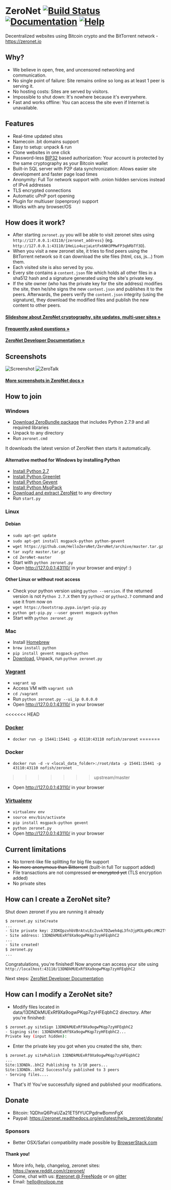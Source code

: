 # ZeroNet [![Build Status](https://travis-ci.org/HelloZeroNet/ZeroNet.svg?branch=master)](https://travis-ci.org/HelloZeroNet/ZeroNet) [![Documentation](https://img.shields.io/badge/docs-faq-brightgreen.svg)](https://zeronet.readthedocs.org/en/latest/faq/) [![Help](https://img.shields.io/badge/keep_this_project_alive-donate-yellow.svg)](https://zeronet.readthedocs.org/en/latest/help_zeronet/donate/)

Decentralized websites using Bitcoin crypto and the BitTorrent network - https://zeronet.io


## Why?

* We believe in open, free, and uncensored networking and communication.
* No single point of failure: Site remains online so long as at least 1 peer is
  serving it.
* No hosting costs: Sites are served by visitors.
* Impossible to shut down: It's nowhere because it's everywhere.
* Fast and works offline: You can access the site even if Internet is
  unavailable.


## Features
 * Real-time updated sites
 * Namecoin .bit domains support
 * Easy to setup: unpack & run
 * Clone websites in one click
 * Password-less [BIP32](https://github.com/bitcoin/bips/blob/master/bip-0032.mediawiki)
   based authorization: Your account is protected by the same cryptography as your Bitcoin wallet
 * Built-in SQL server with P2P data synchronization: Allows easier site development and faster page load times
 * Anonymity: Full Tor network support with .onion hidden services instead of IPv4 addresses
 * TLS encrypted connections
 * Automatic uPnP port opening
 * Plugin for multiuser (openproxy) support
 * Works with any browser/OS


## How does it work?

* After starting `zeronet.py` you will be able to visit zeronet sites using
  `http://127.0.0.1:43110/{zeronet_address}` (eg.
  `http://127.0.0.1:43110/1HeLLo4uzjaLetFx6NH3PMwFP3qbRbTf3D`).
* When you visit a new zeronet site, it tries to find peers using the BitTorrent
  network so it can download the site files (html, css, js...) from them.
* Each visited site is also served by you.
* Every site contains a `content.json` file which holds all other files in a sha512 hash
  and a signature generated using the site's private key.
* If the site owner (who has the private key for the site address) modifies the
  site, then he/she signs the new `content.json` and publishes it to the peers.
  Afterwards, the peers verify the `content.json` integrity (using the
  signature), they download the modified files and publish the new content to
  other peers.

####  [Slideshow about ZeroNet cryptography, site updates, multi-user sites »](https://docs.google.com/presentation/d/1_2qK1IuOKJ51pgBvllZ9Yu7Au2l551t3XBgyTSvilew/pub?start=false&loop=false&delayms=3000)
####  [Frequently asked questions »](https://zeronet.readthedocs.org/en/latest/faq/)

####  [ZeroNet Developer Documentation »](https://zeronet.readthedocs.org/en/latest/site_development/getting_started/)


## Screenshots

![Screenshot](https://i.imgur.com/H60OAHY.png)
![ZeroTalk](https://zeronet.readthedocs.org/en/latest/img/zerotalk.png)

#### [More screenshots in ZeroNet docs »](https://zeronet.readthedocs.org/en/latest/using_zeronet/sample_sites/)


## How to join

### Windows

* [Download ZeroBundle package](https://github.com/HelloZeroNet/ZeroBundle/releases/download/0.1.1/ZeroBundle-v0.1.1.zip) that includes Python 2.7.9 and all required libraries
* Unpack to any directory
* Run `zeronet.cmd`

It downloads the latest version of ZeroNet then starts it automatically.


#### Alternative method for Windows by installing Python

* [Install Python 2.7](https://www.python.org/ftp/python/2.7.9/python-2.7.9.msi)
* [Install Python Greenlet](https://zeronet.io/files/windows/greenlet-0.4.5.win32-py2.7.exe)
* [Install Python Gevent](https://zeronet.io/files/windows/gevent-1.0.1.win32-py2.7.exe)
* [Install Python MsgPack](https://zeronet.io/files/windows/msgpack-python-0.4.2.win32-py2.7.exe)
* [Download and extract ZeroNet](https://codeload.github.com/HelloZeroNet/ZeroNet/zip/master) to any directory
* Run `start.py`

### Linux

#### Debian

* `sudo apt-get update`
* `sudo apt-get install msgpack-python python-gevent`
* `wget https://github.com/HelloZeroNet/ZeroNet/archive/master.tar.gz`
* `tar xvpfz master.tar.gz`
* `cd ZeroNet-master`
* Start with `python zeronet.py`
* Open http://127.0.0.1:43110/ in your browser and enjoy! :)

#### Other Linux or without root access
* Check your python version using `python --version`. if the returned version is not `Python 2.7.X` then try `python2` or `python2.7` command and use it from now on
* `wget https://bootstrap.pypa.io/get-pip.py`
* `python get-pip.py --user gevent msgpack-python`
* Start with `python zeronet.py`

### Mac

 * Install [Homebrew](http://brew.sh/)
 * `brew install python`
 * `pip install gevent msgpack-python`
 * [Download](https://github.com/HelloZeroNet/ZeroNet/archive/master.zip), Unpack, run `python zeronet.py`

### [Vagrant](https://www.vagrantup.com/)

* `vagrant up`
* Access VM with `vagrant ssh`
* `cd /vagrant`
* Run `python zeronet.py --ui_ip 0.0.0.0`
* Open http://127.0.0.1:43110/ in your browser

<<<<<<< HEAD
### [Docker](https://www.docker.com/)
* `docker run -p 15441:15441 -p 43110:43110 nofish/zeronet`
=======
### Docker
* `docker run -d -v <local_data_folder>:/root/data -p 15441:15441 -p 43110:43110 nofish/zeronet`
>>>>>>> upstream/master
* Open http://127.0.0.1:43110/ in your browser

### [Virtualenv](https://virtualenv.readthedocs.org/en/latest/)

* `virtualenv env`
* `source env/bin/activate`
* `pip install msgpack-python gevent`
* `python zeronet.py`
* Open http://127.0.0.1:43110/ in your browser

## Current limitations

* No torrent-like file splitting for big file support
* ~~No more anonymous than Bittorrent~~ (built-in full Tor support added)
* File transactions are not compressed ~~or encrypted yet~~ (TLS encryption added)
* No private sites


## How can I create a ZeroNet site?

Shut down zeronet if you are running it already

```bash
$ zeronet.py siteCreate
...
- Site private key: 23DKQpzxhbVBrAtvLEc2uvk7DZweh4qL3fn3jpM3LgHDczMK2TtYUq
- Site address: 13DNDkMUExRf9Xa9ogwPKqp7zyHFEqbhC2
...
- Site created!
$ zeronet.py
...
```

Congratulations, you're finished! Now anyone can access your site using
`http://localhost:43110/13DNDkMUExRf9Xa9ogwPKqp7zyHFEqbhC2`

Next steps: [ZeroNet Developer Documentation](https://zeronet.readthedocs.org/en/latest/site_development/getting_started/)


## How can I modify a ZeroNet site?

* Modify files located in data/13DNDkMUExRf9Xa9ogwPKqp7zyHFEqbhC2 directory.
  After you're finished:

```bash
$ zeronet.py siteSign 13DNDkMUExRf9Xa9ogwPKqp7zyHFEqbhC2
- Signing site: 13DNDkMUExRf9Xa9ogwPKqp7zyHFEqbhC2...
Private key (input hidden):
```

* Enter the private key you got when you created the site, then:

```bash
$ zeronet.py sitePublish 13DNDkMUExRf9Xa9ogwPKqp7zyHFEqbhC2
...
Site:13DNDk..bhC2 Publishing to 3/10 peers...
Site:13DNDk..bhC2 Successfuly published to 3 peers
- Serving files....
```

* That's it! You've successfully signed and published your modifications.


## Donate

- Bitcoin: 1QDhxQ6PraUZa21ET5fYUCPgdrwBomnFgX
- Paypal: https://zeronet.readthedocs.org/en/latest/help_zeronet/donate/

### Sponsors

* Better OSX/Safari compatibility made possible by [BrowserStack.com](https://www.browserstack.com)

#### Thank you!

* More info, help, changelog, zeronet sites: https://www.reddit.com/r/zeronet/
* Come, chat with us: [#zeronet @ FreeNode](https://kiwiirc.com/client/irc.freenode.net/zeronet) or on [gitter](https://gitter.im/HelloZeroNet/ZeroNet)
* Email: hello@noloop.me
